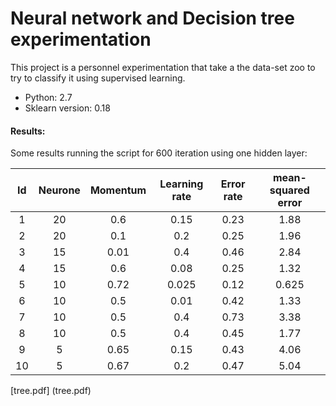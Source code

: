 # Neural network and Decision tree experimentation

This project is a personnel experimentation that take a the data-set zoo to try to classify it using supervised learning.

* Python: 2.7
* Sklearn version: 0.18

#### Results:
Some results running the script for 600 iteration using one hidden layer:

| Id | Neurone | Momentum |Learning rate| Error rate | mean-squared error |
|:--:|:-------:|:--------:|:-----------:|:----------:|:------------------:|
| 1  |   20    |   0.6    |     0.15    |    0.23    |         1.88       | 
| 2  |   20    |   0.1    |     0.2     |    0.25    |         1.96       | 
| 3  |   15    |   0.01   |     0.4     |    0.46    |         2.84       | 
| 4  |   15    |   0.6    |     0.08    |    0.25    |         1.32       | 
| 5  |   10    |   0.72   |     0.025   |    0.12    |         0.625      | 
| 6  |   10    |   0.5    |     0.01    |    0.42    |         1.33       | 
| 7  |   10    |   0.5    |     0.4     |    0.73    |         3.38       | 
| 8  |   10    |   0.5    |     0.4     |    0.45    |         1.77       | 
| 9  |   5     |   0.65   |     0.15    |    0.43    |         4.06       | 
| 10 |   5     |   0.67   |     0.2     |    0.47    |         5.04       | 


[tree.pdf] (tree.pdf)